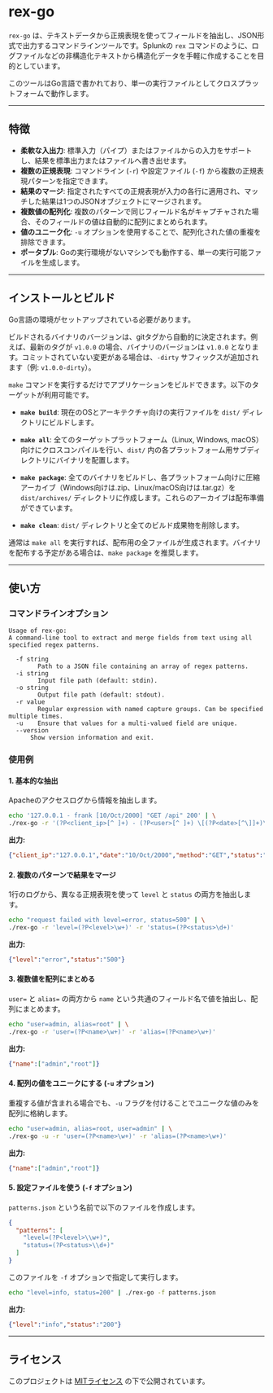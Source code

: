 # rex-go

`rex-go` は、テキストデータから正規表現を使ってフィールドを抽出し、JSON形式で出力するコマンドラインツールです。Splunkの `rex` コマンドのように、ログファイルなどの非構造化テキストから構造化データを手軽に作成することを目的としています。

このツールはGo言語で書かれており、単一の実行ファイルとしてクロスプラットフォームで動作します。

---

## 特徴

- **柔軟な入出力**: 標準入力（パイプ）またはファイルからの入力をサポートし、結果を標準出力またはファイルへ書き出せます。
- **複数の正規表現**: コマンドライン (`-r`) や設定ファイル (`-f`) から複数の正規表現パターンを指定できます。
- **結果のマージ**: 指定されたすべての正規表現が入力の各行に適用され、マッチした結果は1つのJSONオブジェクトにマージされます。
- **複数値の配列化**: 複数のパターンで同じフィールド名がキャプチャされた場合、そのフィールドの値は自動的に配列にまとめられます。
- **値のユニーク化**: `-u` オプションを使用することで、配列化された値の重複を排除できます。
- **ポータブル**: Goの実行環境がないマシンでも動作する、単一の実行可能ファイルを生成します。

---

## インストールとビルド

Go言語の環境がセットアップされている必要があります。

ビルドされるバイナリのバージョンは、gitタグから自動的に決定されます。例えば、最新のタグが `v1.0.0` の場合、バイナリのバージョンは `v1.0.0` となります。コミットされていない変更がある場合は、`-dirty` サフィックスが追加されます（例: `v1.0.0-dirty`）。

`make` コマンドを実行するだけでアプリケーションをビルドできます。以下のターゲットが利用可能です。

- **`make build`**: 現在のOSとアーキテクチャ向けの実行ファイルを `dist/` ディレクトリにビルドします。
- **`make all`**: 全てのターゲットプラットフォーム（Linux, Windows, macOS）向けにクロスコンパイルを行い、`dist/` 内の各プラットフォーム用サブディレクトリにバイナリを配置します。

- **`make package`**: 全てのバイナリをビルドし、各プラットフォーム向けに圧縮アーカイブ（Windows向けは.zip、Linux/macOS向けは.tar.gz）を `dist/archives/` ディレクトリに作成します。これらのアーカイブは配布準備ができています。
- **`make clean`**: `dist/` ディレクトリと全てのビルド成果物を削除します。

通常は `make all` を実行すれば、配布用の全ファイルが生成されます。バイナリを配布する予定がある場合は、`make package` を推奨します。

---

## 使い方

### コマンドラインオプション

```
Usage of rex-go:
A command-line tool to extract and merge fields from text using all specified regex patterns.

  -f string
    	Path to a JSON file containing an array of regex patterns.
  -i string
    	Input file path (default: stdin).
  -o string
    	Output file path (default: stdout).
  -r value
    	Regular expression with named capture groups. Can be specified multiple times.
  -u	Ensure that values for a multi-valued field are unique.
  --version
      Show version information and exit.
```

### 使用例

#### 1. 基本的な抽出

Apacheのアクセスログから情報を抽出します。

```bash
echo '127.0.0.1 - frank [10/Oct/2000] "GET /api" 200' | \
./rex-go -r '(?P<client_ip>[^ ]+) - (?P<user>[^ ]+) \[(?P<date>[^\]]+)\] "(?P<method>\w+) (?P<uri>[^ "]+)" (?P<status>\d{3})'
```

**出力:**
```json
{"client_ip":"127.0.0.1","date":"10/Oct/2000","method":"GET","status":"200","uri":"/api","user":"frank"}
```

#### 2. 複数のパターンで結果をマージ

1行のログから、異なる正規表現を使って `level` と `status` の両方を抽出します。

```bash
echo "request failed with level=error, status=500" | \
./rex-go -r 'level=(?P<level>\w+)' -r 'status=(?P<status>\d+)'
```

**出力:**
```json
{"level":"error","status":"500"}
```

#### 3. 複数値を配列にまとめる

`user=` と `alias=` の両方から `name` という共通のフィールド名で値を抽出し、配列にまとめます。

```bash
echo "user=admin, alias=root" | \
./rex-go -r 'user=(?P<name>\w+)' -r 'alias=(?P<name>\w+)'
```

**出力:**
```json
{"name":["admin","root"]}
```

#### 4. 配列の値をユニークにする (`-u` オプション)

重複する値が含まれる場合でも、`-u` フラグを付けることでユニークな値のみを配列に格納します。

```bash
echo "user=admin, alias=root, user=admin" | \
./rex-go -u -r 'user=(?P<name>\w+)' -r 'alias=(?P<name>\w+)'
```

**出力:**
```json
{"name":["admin","root"]}
```

#### 5. 設定ファイルを使う (`-f` オプション)

`patterns.json` という名前で以下のファイルを作成します。

```json
{
  "patterns": [
    "level=(?P<level>\\w+)",
    "status=(?P<status>\\d+)"
  ]
}
```

このファイルを `-f` オプションで指定して実行します。

```bash
echo "level=info, status=200" | ./rex-go -f patterns.json
```

**出力:**
```json
{"level":"info","status":"200"}
```
---

## ライセンス

このプロジェクトは [MITライセンス](https://opensource.org/licenses/MIT) の下で公開されています。
